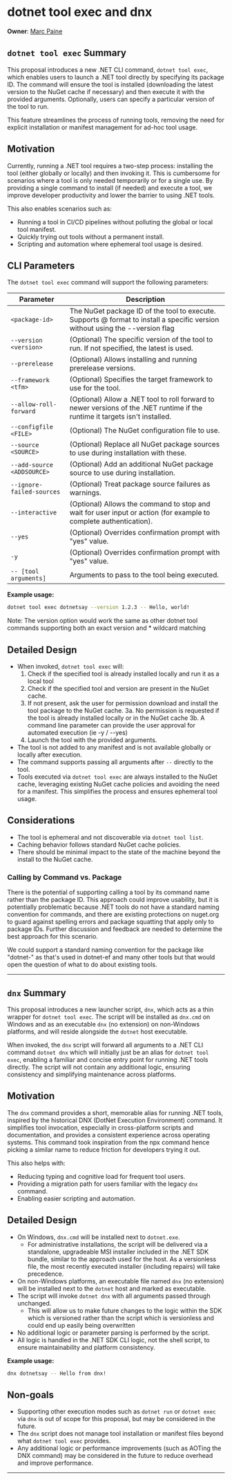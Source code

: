 # dotnet tool exec and dnx

**Owner**: [Marc Paine](https://github.com/marcpopMSFT)

## `dotnet tool exec` Summary

This proposal introduces a new .NET CLI command, `dotnet tool exec`, which enables users to launch a .NET tool directly by specifying its package ID. The command will ensure the tool is installed (downloading the latest version to the NuGet cache if necessary) and then execute it with the provided arguments. Optionally, users can specify a particular version of the tool to run.

This feature streamlines the process of running tools, removing the need for explicit installation or manifest management for ad-hoc tool usage.

## Motivation

Currently, running a .NET tool requires a two-step process: installing the tool (either globally or locally) and then invoking it. This is cumbersome for scenarios where a tool is only needed temporarily or for a single use. By providing a single command to install (if needed) and execute a tool, we improve developer productivity and lower the barrier to using .NET tools.

This also enables scenarios such as:

- Running a tool in CI/CD pipelines without polluting the global or local tool manifest.
- Quickly trying out tools without a permanent install.
- Scripting and automation where ephemeral tool usage is desired.

## CLI Parameters

The `dotnet tool exec` command will support the following parameters:

| Parameter                | Description                                                                                  |
|--------------------------|----------------------------------------------------------------------------------------------|
| `<package-id>`           | The NuGet package ID of the tool to execute.  Supports <package-id>@<version> format to install a specific version without using the --version flag  |
| `--version <version>`    | (Optional) The specific version of the tool to run. If not specified, the latest is used.    |
| `--prerelease`           | (Optional) Allows installing and running prerelease versions.                                |
| `--framework <tfm>`      | (Optional) Specifies the target framework to use for the tool.                               |
| `--allow-roll-forward`   | (Optional) Allow a .NET tool to roll forward to newer versions of the .NET runtime if the runtime it targets isn't installed. |
| `--configfile <FILE>`    | (Optional) The NuGet configuration file to use.                                             |
| `--source <SOURCE>`      | (Optional) Replace all NuGet package sources to use during installation with these.          |
| `--add-source <ADDSOURCE>`| (Optional) Add an additional NuGet package source to use during installation.               |
| `--ignore-failed-sources`| (Optional) Treat package source failures as warnings.                                        |
| `--interactive`          | (Optional) Allows the command to stop and wait for user input or action (for example to complete authentication). |
| `--yes`                  | (Optional) Overrides confirmation prompt with "yes" value.                                 |
| `-y`                     | (Optional) Overrides confirmation prompt with "yes" value.                                 |
| `-- [tool arguments]`    | Arguments to pass to the tool being executed.                                                |

**Example usage:**

```sh
dotnet tool exec dotnetsay --version 1.2.3 -- Hello, world!
```

Note: The version option would work the same as other dotnet tool commands supporting both an exact version and * wildcard matching

## Detailed Design

- When invoked, `dotnet tool exec` will:
  1. Check if the specified tool is already installed locally and run it as a local tool
  2. Check if the specified tool and version are present in the NuGet cache.
  3. If not present, ask the user for permission download and install the tool package to the NuGet cache.
    3a. No permission is requested if the tool is already installed locally or in the NuGet cache
    3b. A command line parameter can provide the user approval for automated execution (ie -y / --yes)
  4. Launch the tool with the provided arguments.
- The tool is not added to any manifest and is not available globally or locally after execution.
- The command supports passing all arguments after `--` directly to the tool.
- Tools executed via `dotnet tool exec` are always installed to the NuGet cache, leveraging existing NuGet cache policies and avoiding the need for a manifest. This simplifies the process and ensures ephemeral tool usage.

## Considerations

- The tool is ephemeral and not discoverable via `dotnet tool list`.
- Caching behavior follows standard NuGet cache policies.
- There should be minimal impact to the state of the machine beyond the install to the NuGet cache.

### Calling by Command vs. Package

There is the potential of supporting calling a tool by its command name rather than the package ID. This approach could improve usability, but it is potentially problematic because .NET tools do not have a standard naming convention for commands, and there are existing protections on nuget.org to guard against spelling errors and package squatting that apply only to package IDs. Further discussion and feedback are needed to determine the best approach for this scenario.

We could support a standard naming convention for the package like "dotnet-<command>" as that's used in dotnet-ef and many other tools but that would open the question of what to do about existing tools.

---

## `dnx` Summary

This proposal introduces a new launcher script, `dnx`, which acts as a thin wrapper for `dotnet tool exec`. The script will be installed as `dnx.cmd` on Windows and as an executable `dnx` (no extension) on non-Windows platforms, and will reside alongside the `dotnet` host executable.

When invoked, the `dnx` script will forward all arguments to a .NET CLI command `dotnet dnx` which will initially just be an alias for `dotnet tool exec`, enabling a familiar and concise entry point for running .NET tools directly. The script will not contain any additional logic, ensuring consistency and simplifying maintenance across platforms.

## Motivation

The `dnx` command provides a short, memorable alias for running .NET tools, inspired by the historical DNX (DotNet Execution Environment) command. It simplifies tool invocation, especially in cross-platform scripts and documentation, and provides a consistent experience across operating systems. This command took inspiration from the npx command hence picking a similar name to reduce friction for developers trying it out.

This also helps with:

- Reducing typing and cognitive load for frequent tool users.
- Providing a migration path for users familiar with the legacy `dnx` command.
- Enabling easier scripting and automation.

## Detailed Design

- On Windows, `dnx.cmd` will be installed next to `dotnet.exe`.
  - For administrative installations, the script will be delivered via a standalone, upgradeable MSI installer included in the .NET SDK bundle, similar to the approach used for the host. As a versionless file, the most recently executed installer (including repairs) will take precedence.
- On non-Windows platforms, an executable file named `dnx` (no extension) will be installed next to the `dotnet` host and marked as executable.
- The script will invoke `dotnet dnx` with all arguments passed through unchanged.
  - This will allow us to make future changes to the logic within the SDK which is versioned rather than the script which is versionless and could end up easily being overwritten
- No additional logic or parameter parsing is performed by the script.
- All logic is handled in the .NET SDK CLI logic, not the shell script, to ensure maintainability and platform consistency.

**Example usage:**

```sh
dnx dotnetsay -- Hello from dnx!
```

## Non-goals

- Supporting other execution modes such as `dotnet run` or `dotnet exec` via `dnx` is out of scope for this proposal, but may be considered in the future.
- The `dnx` script does not manage tool installation or manifest files beyond what `dotnet tool exec` provides.
- Any additional logic or performance improvements (such as AOTing the DNX command) may be considered in the future to reduce overhead and improve performance.

---
